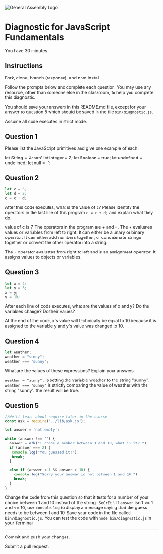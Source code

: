 ![General Assembly Logo](http://i.imgur.com/ke8USTq.png)

# Diagnostic for JavaScript Fundamentals

You have 30 minutes

## Instructions

Fork, clone, branch (response), and npm install.

Follow the prompts below and complete each question.  You may use any resource, other than someone else in the classroom, to help you complete this diagnostic.

You should save your answers in this README.md file, except for your answer to question 5 which should be saved in the file `bin/diagnostic.js`.

Assume all code executes in strict mode.

## Question 1

Please list the JavaScript primitives and give one example of each.

let String = 'Jason'
let Integer = 2;
let Boolean =  true;
let undefined = undefined;
let null = '';

## Question 2

```js
let c = 5;
let d = 2;
c = c + d;
```

After this code executes, what is the value of c?  Please identify the operators in the last line of this program `c = c + d;` and explain what they do.

value of c is 7.
The operators in the program are + and =.  The + evaluates values or variables from left to right.  It can either be a unary or binary operator.  It can either add numbers together, or concatenate strings together or convert the other operator into a string.

The = operator evaluates from right to left and is an assignment operator.  It assigns values to objects or variables.

## Question 3

```js
let x = 4;
let y = 3;
x = y;
y = 10;
```

After each line of code executes, what are the values of x and y?  Do the variables change?  Do their values?

At the end of the code, x's value will technically be equal to 10 because it is assigned to the variable y and y's value was changed to 10.

## Question 4

```js
let weather;
weather = "sunny";
weather === "sunny";
```

What are the values of these expressions?  Explain your answers.

`weather = "sunny";` is setting the variable weather to the string "sunny".
`weather === "sunny"` is strictly comparing the value of weather with the string "sunny".
the result will be true.

## Question 5

```js
//We'll learn about require later in the course
const ask = require('../lib/ask.js');

let answer = 'not empty';

while (answer !== '') {
  answer = ask("I chose a number between 1 and 10, what is it? ");
  if (answer === 2) {
   console.log("You guessed it!");
   break;
  }

  else if (answer < 1 && answer > 10) {
    console.log("Sorry your answer is not between 1 and 10.")
    break;
  }
}
```

Change the code from this question so that it tests for a number of your choice between 1 and 10 instead of the string `'SeCrEt'`.  If `answer` isn't >= 1 and <= 10, use `console.log` to display a message saying that the guess needs to be between 1 and 10.  Save your code in the file called `bin/diagnostic.js`.  You can test the code with `node bin/diagnostic.js` in your Terminal.

---

Commit and push your changes.

Submit a pull request.
